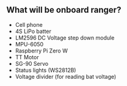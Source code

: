 ## What will be onboard ranger?
- Cell phone
- 4S LiPo batter
- LM2596 DC Voltage step down module
- MPU-6050
- Raspberry Pi Zero W
- TT Motor
- SG-90 Servo
- Status lights (WS2812B)
- Voltage divider (for reading bat voltage)